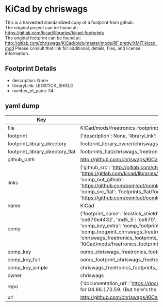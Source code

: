 # KiCad by chriswags  
This is a harvested standardized copy of a footprint from github.  
The original project can be found at:  
https://gitlab.com/kicad/libraries/kicad-footprints  
The original footprint can be found at:
http://gitlab.com/chriswags/KiCad/blob/master/mods/RF.pretty/XMIT.kicad_mod
Please consult that link for additional, details, files, and license information.  
## Footprint Details
* description: None  
* libraryLink: LEOSTICK_SHIELD  
* number_of_pads: 34  
## yaml dump  
| Key | Value |  
| --- | --- |  
| file | KiCad/mods/freetronics_footprints.pretty/LEOSTICK_SHIELD.kicad_mod |  
| footprint | {'description': None, 'libraryLink': 'LEOSTICK_SHIELD', 'number_of_pads': 34} |  
| footprint_library_directory | footprint_library_owner/chriswags_KiCad |  
| footprint_library_directory_flat | footprints_flat/chriswags_freetronics_footprints_leostick_shield/working |  
| github_path | http://github.com/chriswags/KiCad/blob/master/mods/freetronics_footprints.pretty/LEOSTICK_SHIELD.kicad_mod |  
| links | {'github_src': 'http://gitlab.com/chriswags/KiCad/blob/master/mods/RF.pretty/XMIT.kicad_mod', 'github_src_repo': 'https://gitlab.com/kicad/libraries/kicad-footprints', 'oomp_bot': 'footprints/chriswags_freetronics_footprints_leostick_shield/working', 'oomp_bot_github': 'https://github.com/oomlout/oomlout_oomp_footprint_bot/tree/main/footprints/chriswags_freetronics_footprints_leostick_shield/working', 'oomp_src_flat': 'footprints_flat/footprints_flat/chriswags_freetronics_footprints_leostick_shield/working', 'oomp_src_flat_github': 'https://github.com/oomlout/oomlout_oomp_footprint_src/tree/main/footprints_flat/chriswags_freetronics_footprints_leostick_shield/working'} |  
| name | KiCad |  
| oomp | {'footprint_name': 'leostick_shield', 'library_name': 'freetronics_footprints', 'md5': 'ce670e4432e298dbde3f056671116ddb', 'md5_10': 'ce670e4432', 'md5_5': 'ce670', 'md5_6': 'ce670e', 'oomp_key': 'oomp_chriswags_freetronics_footprints_leostick_shield', 'oomp_key_extra': 'oomp_footprint_chriswags_freetronics_footprints_leostick_shield', 'oomp_key_full': 'oomp_footprint_chriswags_freetronics_footprints_leostick_shield_ce670e', 'oomp_key_simple': 'chriswags_freetronics_footprints_leostick_shield', 'original_filename': 'KiCad/mods/freetronics_footprints.pretty/LEOSTICK_SHIELD.kicad_mod', 'owner_name': 'chriswags'} |  
| oomp_key | oomp_chriswags_freetronics_footprints_leostick_shield |  
| oomp_key_full | oomp_footprint_chriswags_freetronics_footprints_leostick_shield |  
| oomp_key_simple | chriswags_freetronics_footprints_leostick_shield |  
| owner | chriswags |  
| repo | {'documentation_url': 'https://docs.github.com/rest/overview/resources-in-the-rest-api#rate-limiting', 'message': "API rate limit exceeded for 84.66.173.59. (But here's the good news: Authenticated requests get a higher rate limit. Check out the documentation for more details.)"} |  
| url | http://github.com/chriswags/KiCad |  

